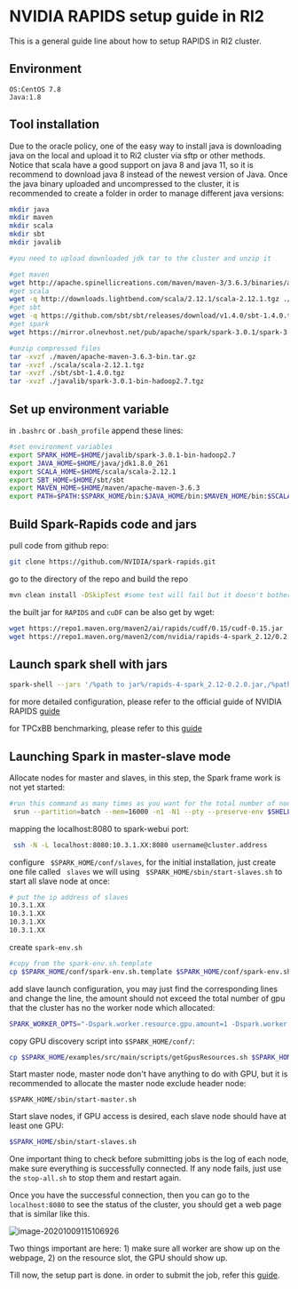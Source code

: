 # NVIDIA RAPIDS setup guide in RI2

This is a general guide line about how to setup RAPIDS in RI2 cluster.

## Environment

```
OS:CentOS 7.8
Java:1.8
```

## Tool installation

 Due to the oracle policy, one of the easy way to install java is downloading java on the local and upload it to Ri2 cluster via sftp or other methods. Notice that scala have a good support on java 8 and java 11, so it is recommend to download java 8 instead of the newest version of Java. Once the java binary uploaded and uncompressed to the cluster, it is recommended to create a folder in order to manage different java versions:

```bash
mkdir java
mkdir maven
mkdir scala
mkdir sbt
mkdir javalib

#you need to upload downloaded jdk tar to the cluster and unzip it

#get maven
wget http://apache.spinellicreations.com/maven/maven-3/3.6.3/binaries/apache-maven-3.6.3-bin.tar.gz ./maven
#get scala
wget -q http://downloads.lightbend.com/scala/2.12.1/scala-2.12.1.tgz ./scala
#get sbt
wget -q https://github.com/sbt/sbt/releases/download/v1.4.0/sbt-1.4.0.tgz ./sbt
#get spark 
wget https://mirror.olnevhost.net/pub/apache/spark/spark-3.0.1/spark-3.0.1-bin-hadoop2.7.tgz ./javalib

#unzip compressed files
tar -xvzf ./maven/apache-maven-3.6.3-bin.tar.gz
tar -xvzf ./scala/scala-2.12.1.tgz
tar -xvzf ./sbt/sbt-1.4.0.tgz
tar -xvzf ./javalib/spark-3.0.1-bin-hadoop2.7.tgz

```

## Set up environment variable 

in ```.bashrc```  or  ```.bash_profile``` append these lines:

```bash
#set environment variables
export SPARK_HOME=$HOME/javalib/spark-3.0.1-bin-hadoop2.7
export JAVA_HOME=$HOME/java/jdk1.8.0_261
export SCALA_HOME=$HOME/scala/scala-2.12.1
export SBT_HOME=$HOME/sbt/sbt
export MAVEN_HOME=$HOME/maven/apache-maven-3.6.3
export PATH=$PATH:$SPARK_HOME/bin:$JAVA_HOME/bin:$MAVEN_HOME/bin:$SCALA_HOME/bin:$SBT_HOME/bin
```

## Build Spark-Rapids code and jars

pull code from github repo:

```bash
git clone https://github.com/NVIDIA/spark-rapids.git
```

go to the directory of the repo and build the repo

```bash
mvn clean install -DSkipTest #some test will fail but it doesn't bother
```

 the built jar for ```RAPIDS``` and ```cuDF``` can be also get by wget:

```bash
wget https://repo1.maven.org/maven2/ai/rapids/cudf/0.15/cudf-0.15.jar
wget https://repo1.maven.org/maven2/com/nvidia/rapids-4-spark_2.12/0.2.0/rapids-4-spark_2.12-0.2.0.jar
```



## Launch spark shell with jars

```bash
spark-shell --jars '/%path to jar%/rapids-4-spark_2.12-0.2.0.jar,/%path to jar%/cudf-0.15.jar' --conf spark.plugins=com.nvidia.spark.SQLPlugin --conf spark.rapids.sql.incompatibleOps.enabled=true
```

for more detailed configuration, please refer to the official guide of NVIDIA RAPIDS [guide](./document.pdf)

for TPCxBB benchmarking, please refer to this [guide](https://github.com/NVIDIA/spark-rapids/tree/main/integration_tests) 



## Launching Spark in master-slave mode

Allocate nodes for master and slaves, in this step, the Spark frame work is not yet started:

```bash
#run this command as many times as you want for the total number of nodes
 srun --partition=batch --mem=16000 -n1 -N1 --pty --preserve-env $SHELL
```

mapping the localhost:8080 to spark-webui port:

```bash
 ssh -N -L localhost:8080:10.3.1.XX:8080 username@cluster.address
```

configure ``` $SPARK_HOME/conf/slaves```, for the initial installation, just create one file called ``` slaves``` we will using ``` $SPARK_HOME/sbin/start-slaves.sh``` to start all slave node at once:

```bash
# put the ip address of slaves
10.3.1.XX
10.3.1.XX
10.3.1.XX
10.3.1.XX
```

create 	```spark-env.sh```

```bash
#copy from the spark-env.sh.template
cp $SPARK_HOME/conf/spark-env.sh.template $SPARK_HOME/conf/spark-env.sh

```

add slave launch configuration, you may just find the corresponding lines and change the line, the amount should not exceed the total number of gpu that the cluster has no the worker node which allocated:

```bash
SPARK_WORKER_OPTS="-Dspark.worker.resource.gpu.amount=1 -Dspark.worker.resource.gpu.discoveryScript=$SPARK_HOME/conf/getGpusResources.sh"
```



copy GPU discovery script into ```$SPARK_HOME/conf/```:

```bash
cp $SPARK_HOME/examples/src/main/scripts/getGpusResources.sh $SPARK_HOME/conf/getGpusResources.sh
```

Start master node, master node don't have anything to do with GPU, but it is recommended to allocate the master node exclude header node:

```
$SPARK_HOME/sbin/start-master.sh
```

Start slave nodes, if GPU access is desired, each slave node should have at least one GPU:

```bash
$SPARK_HOME/sbin/start-slaves.sh
```

One important thing to check before submitting jobs is the log of each node, make sure everything is successfully connected. If any node fails, just use the ```stop-all.sh``` to stop them and restart again.

Once you have the successful connection, then you can go to the ```localhost:8080``` to see the status of the cluster, you should get a web page that is similar like this.

![image-20201009115106926](C:\Users\70455\Documents\GitHub\NVIDIA_RAPIDS_setup_guide_in_RI2\image-20201009115106926.png)

Two things important are here: 1) make sure all worker are show up on the webpage, 2)  on the resource slot, the GPU should show up. 

Till now, the setup part is done. in order to submit the job, refer this [guide](./document.pdf).